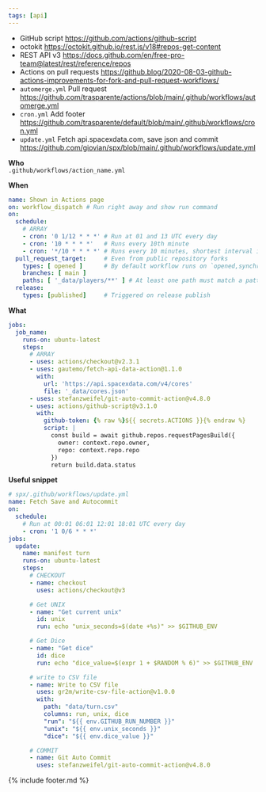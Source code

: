 ```yaml
---
tags: [api]
---
```

- GitHub script <https://github.com/actions/github-script>
- octokit <https://octokit.github.io/rest.js/v18#repos-get-content>
- REST API v3 <https://docs.github.com/en/free-pro-team@latest/rest/reference/repos>
- Actions on pull requests <https://github.blog/2020-08-03-github-actions-improvements-for-fork-and-pull-request-workflows/>
- `automerge.yml` Pull request <https://github.com/trasparente/actions/blob/main/.github/workflows/automerge.yml>
- `cron.yml` Add footer <https://github.com/trasparente/default/blob/main/.github/workflows/cron.yml>
- `update.yml` Fetch api.spacexdata.com, save json and commit <https://github.com/giovian/spx/blob/main/.github/workflows/update.yml>

**Who**  
`.github/workflows/action_name.yml`

**When**
```yml
name: Shown in Actions page
on: workflow_dispatch # Run right away and show run command
on:
  schedule:
    # ARRAY
    - cron: '0 1/12 * * *' # Run at 01 and 13 UTC every day
    - cron: '10 * * * *'   # Runs every 10th minute
    - cron: '*/10 * * * *' # Runs every 10 minutes, shortest interval is 5 minutes
  pull_request_target:     # Even from public repository forks
    types: [ opened ]      # By default workflow runs on `opened,synchronize,reopened` type
    branches: [ main ]
    paths: [ '_data/players/**' ] # At least one path must match a pattern to run workflow
  release:
    types: [published]     # Triggered on release publish
```
**What**
```yml
jobs:
  job_name:
    runs-on: ubuntu-latest
    steps:
      # ARRAY
      - uses: actions/checkout@v2.3.1
      - uses: gautemo/fetch-api-data-action@1.1.0
        with:
          url: 'https://api.spacexdata.com/v4/cores'
          file: '_data/cores.json'
      - uses: stefanzweifel/git-auto-commit-action@v4.8.0
      - uses: actions/github-script@v3.1.0
        with:
          github-token: {% raw %}${{ secrets.ACTIONS }}{% endraw %}
          script: |
            const build = await github.repos.requestPagesBuild({
              owner: context.repo.owner,
              repo: context.repo.repo
            })
            return build.data.status
```

**Useful snippet**

```yml
# spx/.github/workflows/update.yml
name: Fetch Save and Autocommit
on:
  schedule:
    # Run at 00:01 06:01 12:01 18:01 UTC every day
    - cron: '1 0/6 * * *'
jobs:
  update:
    name: manifest turn
    runs-on: ubuntu-latest
    steps:
      # CHECKOUT
      - name: checkout
        uses: actions/checkout@v3

      # Get UNIX
      - name: "Get current unix"
        id: unix
        run: echo "unix_seconds=$(date +%s)" >> $GITHUB_ENV

      # Get Dice
      - name: "Get dice"
        id: dice
        run: echo "dice_value=$(expr 1 + $RANDOM % 6)" >> $GITHUB_ENV

      # write to CSV file
      - name: Write to CSV file
        uses: gr2m/write-csv-file-action@v1.0.0
        with:
          path: "data/turn.csv"
          columns: run, unix, dice
          "run": "${{ env.GITHUB_RUN_NUMBER }}"
          "unix": "${{ env.unix_seconds }}"
          "dice": "${{ env.dice_value }}"

      # COMMIT
      - name: Git Auto Commit
        uses: stefanzweifel/git-auto-commit-action@v4.8.0
```

{% include footer.md %}
